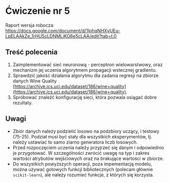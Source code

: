 # Ćwiczenie nr 5

Raport wersja robocza: https://docs.google.com/document/d/1IphqNHXyUEu-LpELAAkZe_1rHU5cLDNMLiKG6e5cLAA/edit?tab=t.0

## Treść polecenia

1. Zaimplementować sieć neuronową - perceptron wielowarstwowy, oraz mechanizm jej uczenia algorytmem propagacji
wstecznej gradientu.
2. Sprawdzić jakość działania algorytmu dla zadania regresji na zbiorze danych Wine Quality
[https://archive.ics.uci.edu/dataset/186/wine+quality](https://archive.ics.uci.edu/dataset/186/wine+quality).
3. Spróbować znaleźć konfigurację sieci, która pozwala osiągać dobre rezultaty. 

## Uwagi 

- Zbiór danych należy podzielić losowo na podzbiory uczący, i testowy (75-25). Podział musi być stały dla wszystkich eksperymentów,
 tj. należy ustawiać to samo ziarno generatora liczb losowych. 
- Przed rozpoczęciem uczenia należy przyjrzeć się danym i odpowiednio je przygotować.
W szczególności zwrócić uwagę na typ i zakres wartości atrybutów wejściowych oraz na brakujące wartości w zbiorze.
- Do wszystkich powyższych operacji, poza impementacją modelu, można używać gotowych funkcji
bibliotecznych (polecam głównie `scikit-learn`), ale należy rozumieć funkcje, z których się korzysta.

